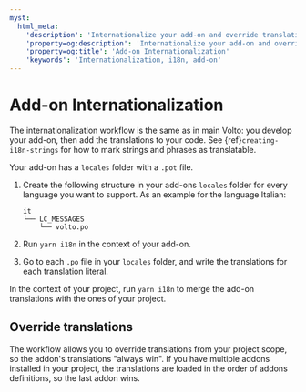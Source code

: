 ```yaml
---
myst:
  html_meta:
    'description': 'Internationalize your add-on and override translations'
    'property=og:description': 'Internationalize your add-on and override translations'
    'property=og:title': 'Add-on Internationalization'
    'keywords': 'Internationalization, i18n, add-on'
---
```


# Add-on Internationalization

The internationalization workflow is the same as in main Volto: you develop your add-on, then add the translations to your code.
See {ref}`creating-i18n-strings` for how to mark strings and phrases as translatable.

Your add-on has a `locales` folder with a `.pot` file.

1.  Create the following structure in your add-ons `locales` folder for every language you want to support.
    As an example for the language Italian:

    ```text
    it
    └── LC_MESSAGES
        └── volto.po
    ```

1.  Run `yarn i18n` in the context of your add-on.
1.  Go to each `.po` file in your `locales` folder, and write the translations for each translation literal.

In the context of your project, run `yarn i18n` to merge the add-on translations with the ones of your project.

## Override translations

The workflow allows you to override translations from your project scope, so the addon's translations "always win".
If you have multiple addons installed in your project, the translations are loaded in the order of addons definitions, so the last addon wins.
